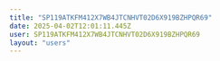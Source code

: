 ```yaml
---
title: "SP119ATKFM412X7WB4JTCNHVT02D6X919BZHPQR69"
date: 2025-04-02T12:01:11.445Z
user: SP119ATKFM412X7WB4JTCNHVT02D6X919BZHPQR69
layout: "users"
---
```

    